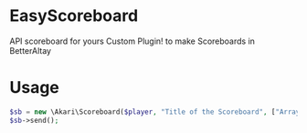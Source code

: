# EasyScoreboard
API scoreboard for yours Custom Plugin!
to make Scoreboards in BetterAltay
 # Usage
 ```php
 $sb = new \Akari\Scoreboard($player, "Title of the Scoreboard", ["Array", "of", "Strings", "foreach", "Line", "one", "String"]); 
 $sb->send();
